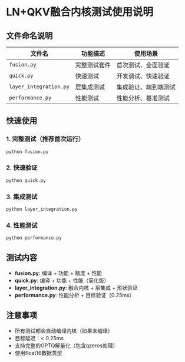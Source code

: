 # LN+QKV融合内核测试使用说明

## 文件命名说明

| 文件名 | 功能描述 | 使用场景 |
|--------|----------|----------|
| `fusion.py` | 完整测试套件 | 首次测试、全面验证 |
| `quick.py` | 快速测试 | 开发调试、快速验证 |
| `layer_integration.py` | 层集成测试 | 集成验证、端到端测试 |
| `performance.py` | 性能测试 | 性能分析、基准测试 |

## 快速使用

### 1. 完整测试（推荐首次运行）
```bash
python fusion.py
```

### 2. 快速验证
```bash
python quick.py
```

### 3. 集成测试
```bash
python layer_integration.py
```

### 4. 性能测试
```bash
python performance.py
```

## 测试内容

- **fusion.py**: 编译 + 功能 + 精度 + 性能
- **quick.py**: 编译 + 功能 + 性能（简化版）
- **layer_integration.py**: 融合内核 + 层集成 + 形状验证
- **performance.py**: 性能分析 + 目标验证（0.25ms）

## 注意事项

- 所有测试都会自动编译内核（如果未编译）
- 目标延迟：< 0.25ms
- 支持完整的GPTQ解量化（包含qzeros处理）
- 使用float16数据类型
